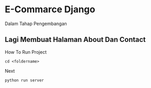 # E-Commarce Django

Dalam Tahap Pengembangan 


## Lagi Membuat Halaman About Dan Contact

How To Run Project

```
cd <foldername>
```

Next
  ```
  python run server
  ```
